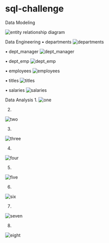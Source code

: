 # sql-challenge
Data Modeling

![entity relationship diagram](https://github.com/josephlomas/sql-challenge/assets/146393942/3ed24cd3-46dc-4906-b545-fe5673495a8c)


Data Engineering
•	departments
![departments](https://github.com/josephlomas/sql-challenge/assets/146393942/1213093c-3e99-4ebb-8f97-e7d5b11d6e95)

•	dept_manager
 ![dept_manager](https://github.com/josephlomas/sql-challenge/assets/146393942/e3a3dedf-7e9e-467a-bbf7-d4080349f525)


•	dept_emp
![dept_emp](https://github.com/josephlomas/sql-challenge/assets/146393942/2af72f26-31c3-443a-9e04-7ba1a09e7291)

•	employees
![employees](https://github.com/josephlomas/sql-challenge/assets/146393942/564e9b0c-7d95-4ef3-a8f6-96643aa49571)


•	titles
![titles](https://github.com/josephlomas/sql-challenge/assets/146393942/15bffb9a-6ff4-4cec-8faa-65852dccedde)
 

•	salaries
![salaries](https://github.com/josephlomas/sql-challenge/assets/146393942/ca089db5-be86-42b0-aed5-b2a633d1b2ca)

 


Data Analysis
1.
![one](https://github.com/josephlomas/sql-challenge/assets/146393942/23d94a62-8964-493e-9a93-27a0b2c562c1)
 
2. 
![two](https://github.com/josephlomas/sql-challenge/assets/146393942/86874db0-6ec5-4eaa-a0b5-6c8d106abbab)
 
3. 
![three](https://github.com/josephlomas/sql-challenge/assets/146393942/1d07abf1-4448-48dd-a07c-df48633397ac)
 
4.
![four](https://github.com/josephlomas/sql-challenge/assets/146393942/81e7b151-8a44-4d54-961e-4f229f932256)
 
5.
![five](https://github.com/josephlomas/sql-challenge/assets/146393942/ba5e878b-7c27-4b8f-8c0d-4bc10e9d1207)
 
6.
![six](https://github.com/josephlomas/sql-challenge/assets/146393942/faf7e3e4-b618-428e-8366-d0404e6fe005)
 
7.
![seven](https://github.com/josephlomas/sql-challenge/assets/146393942/8822adc1-f39f-47c5-b745-3a16179b014d)
 
8.
![eight](https://github.com/josephlomas/sql-challenge/assets/146393942/8f037bd1-15cf-4a96-87ac-d5f0d2259202)
 

